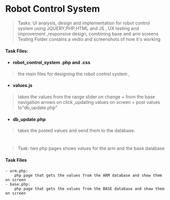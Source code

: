 
# Robot Control System
> Tasks:   UI analysis, design and implementation for robot control system using JQUERY,PHP,HTML and JS , UX testing and improvement ,responsive design, combining base and arm screens
> Testing Folder contains a vedio and screenshots of how it's working

#### Task Files:

- #### robot_control_system .php and .css
>the main files for designing the robot control system , 
- #### values.js 
> takes the values from the range slider on change + from the base navigation arrows on click  ,updating values on screen + post values to"db_update.php"
- #### db_update.php
> takes the posted values and send them to the database.
#
> Tsak: two php pages shows values for the arm and the base database
#### Task Files
```` 
- arm.php:
    php page that gets the values from the ARM database and show them on screen 
- base.php:
    php page that gets the values from the BASE database and show them on screen 
````
